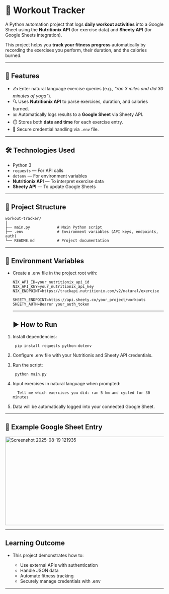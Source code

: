 # 🏃 Workout Tracker

A Python automation project that logs **daily workout activities** into a Google Sheet using the **Nutritionix API** (for exercise data) and **Sheety API** (for Google Sheets integration).  

This project helps you **track your fitness progress** automatically by recording the exercises you perform, their duration, and the calories burned.

---

## 🚀 Features

- ✍️ Enter natural language exercise queries (e.g., *"ran 3 miles and did 30 minutes of yoga"*).
- 🔍 Uses **Nutritionix API** to parse exercises, duration, and calories burned.
- 📊 Automatically logs results to a **Google Sheet** via Sheety API.
- ⏱️ Stores both **date and time** for each exercise entry.
- 🔐 Secure credential handling via `.env` file.

---

## 🛠️ Technologies Used

- Python 3
- `requests` — For API calls
- `dotenv` — For environment variables
- **Nutritionix API** — To interpret exercise data
- **Sheety API** — To update Google Sheets

---

## 📂 Project Structure
    
    workout-tracker/
    │
    ├── main.py            # Main Python script
    ├── .env               # Environment variables (API keys, endpoints, auth)
    └── README.md          # Project documentation

---

## 🔑 Environment Variables

- Create a .env file in the project root with:

      NIX_API_ID=your_nutritionix_api_id
      NIX_API_KEY=your_nutritionix_api_key
      NIX_ENDPOINT=https://trackapi.nutritionix.com/v2/natural/exercise
      
      SHEETY_ENDPOINT=https://api.sheety.co/your_project/workouts
      SHEETY_AUTH=Bearer your_auth_token

  ---

  ## ▶️ How to Run

1. Install dependencies:

        pip install requests python-dotenv

2. Configure .env file with your Nutritionix and Sheety API credentials.
3. Run the script:

        python main.py

4. Input exercises in natural language when prompted:

         Tell me which exercises you did: ran 5 km and cycled for 30 minutes

5. Data will be automatically logged into your connected Google Sheet.

---

## 📜 Example Google Sheet Entry

<img width="1024" height="281" alt="Screenshot 2025-08-19 121935" src="https://github.com/user-attachments/assets/51ab520d-0ee9-4b6f-9bdd-189c1de03fad" />

---

## Learning Outcome

- This project demonstrates how to:

  - Use external APIs with authentication
  - Handle JSON data
  - Automate fitness tracking
  - Securely manage credentials with .env
 
---


